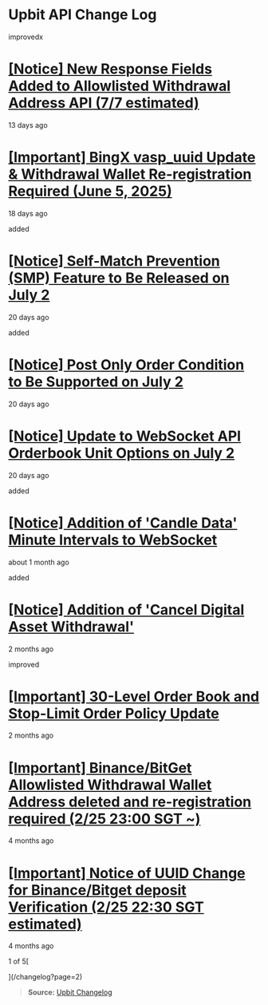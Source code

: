 # Upbit API Change Log

improvedx

# [\[Notice\] New Response Fields Added to Allowlisted Withdrawal Address API (7/7 estimated)](/changelog/allowlisted_withdrawal_address_update)

13 days ago

# [\[Important\] BingX vasp_uuid Update & Withdrawal Wallet Re-registration Required (June 5, 2025)](/changelog/vasp_uuid_change_bingx)

18 days ago

added

# [\[Notice\] Self-Match Prevention (SMP) Feature to Be Released on July 2](/changelog/smp)

20 days ago

added

# [\[Notice\] Post Only Order Condition to Be Supported on July 2](/changelog/post_only)

20 days ago

# [\[Notice\] Update to WebSocket API Orderbook Unit Options on July 2](/changelog/notice-update-to-websocket-api-orderbook-unit-option)

20 days ago

added

# [\[Notice\] Addition of 'Candle Data' Minute Intervals to WebSocket](/changelog/websocket_candles_miniutes)

about 1 month ago

added

# [\[Notice\] Addition of 'Cancel Digital Asset Withdrawal'](/changelog/cancel-digital-asset-withdrawal)

2 months ago

improved

# [\[Important\] 30-Level Order Book and Stop-Limit Order Policy Update](/changelog/orderbook_expansion)

2 months ago

# [\[Important\] Binance/BitGet Allowlisted Withdrawal Wallet Address deleted and re-registration required (2/25 23:00 SGT ~)](/changelog/vasp_uuid_change_action_needed)

4 months ago

# [\[Important\] Notice of UUID Change for Binance/Bitget deposit Verification (2/25 22:30 SGT estimated)](/changelog/vasp_uuid_change)

4 months ago

1 of 5[

](/changelog?page=2)

> **Source:** [Upbit Changelog](https://global-docs.upbit.com/changelog)
